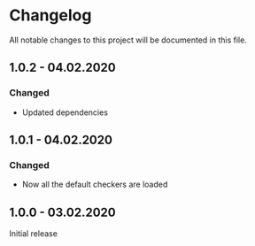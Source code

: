 # Changelog
All notable changes to this project will be documented in this file.

## 1.0.2 - 04.02.2020

### Changed
* Updated dependencies

## 1.0.1 - 04.02.2020

### Changed
* Now all the default checkers are loaded

## 1.0.0 - 03.02.2020

Initial release
